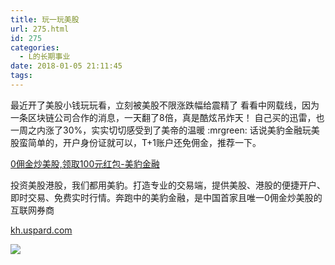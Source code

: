 ```yaml
---
title: 玩一玩美股
url: 275.html
id: 275
categories:
  - L的长期事业
date: 2018-01-05 21:11:45
tags:
---
```


最近开了美股小钱玩玩看，立刻被美股不限涨跌幅给震精了 看看中网载线，因为一条区块链公司合作的消息，一天翻了8倍，真是酷炫吊炸天！ 自己买的迅雷，也一周之内涨了30%，实实切切感受到了美帝的温暖 :mrgreen: 话说美豹金融玩美股蛮简单的，开户身份证就可以，T+1账户还免佣金，推荐一下。

[0佣金炒美股,领取100元红包-美豹金融](https://kh.uspard.com/v160803/index.html?inviter=U65396&source=act_borker_app&partner=share)

投资美股港股，我们都用美豹。打造专业的交易端，提供美股、港股的便捷开户、即时交易、免费实时行情。奔跑中的美豹金融，是中国首家且唯一0佣金炒美股的互联网券商

[kh.uspard.com](https://kh.uspard.com/v160803/index.html?inviter=U65396&source=act_borker_app&partner=share)

[![](http://odkn9phiv.bkt.clouddn.com/664763528.jpg)](https://kh.uspard.com/v160803/index.html?inviter=U65396&source=act_borker_app&partner=share)